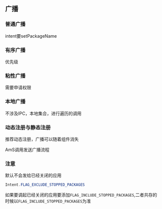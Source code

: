 ## 广播



### 普通广播

intent要setPackageName

### 有序广播

优先级

### 粘性广播

需要申请权限

### 本地广播

不涉及IPC，本地集合，进行遍历的调用

### 动态注册与静态注册

推荐动态注册，广播可以随着组件消失







AmS调用发送广播流程

### 注意

默认不会发给已经关闭的应用

```java
Intent.FLAG_EXCLUDE_STOPPED_PACKAGES
```

如果要调起已经关闭的应用要添加`FLAG_INCLUDE_STOPPED_PACKAGES`,二者共存的时候以`FLAG_INCLUDE_STOPPED_PACKAGES`为准